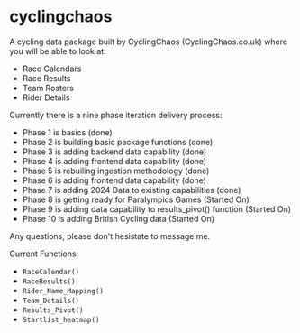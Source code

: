 # cyclingchaos
A cycling data package built by CyclingChaos (CyclingChaos.co.uk) where you will be able to look at:
- Race Calendars
- Race Results
- Team Rosters
- Rider Details

Currently there is a nine phase iteration delivery process:
- Phase 1 is basics (done)
- Phase 2 is building basic package functions (done)
- Phase 3 is adding backend data capability (done)
- Phase 4 is adding frontend data capability (done)
- Phase 5 is rebuiling ingestion methodology (done)
- Phase 6 is adding frontend data capability (done)
- Phase 7 is adding 2024 Data to existing capabilities (done)
- Phase 8 is getting ready for Paralympics Games (Started On)
- Phase 9 is adding data capability to results_pivot() function (Started On)
- Phase 10 is adding British Cycling data (Started On)

Any questions, please don't hesistate to message me. 

Current Functions:
- `RaceCalendar()`
- `RaceResults()`
- `Rider_Name_Mapping()`
- `Team_Details()`
- `Results_Pivot()`
- `Startlist_heatmap()`
